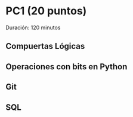 # PC1 (20 puntos)

Duración: 120 minutos

## Compuertas Lógicas

## Operaciones con bits en Python

## Git

## SQL
